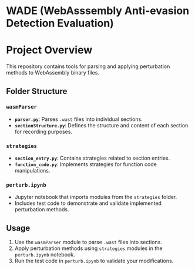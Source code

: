 # WADE (WebAsssembly Anti-evasion Detection Evaluation)

# Project Overview

This repository contains tools for parsing and applying perturbation methods to WebAssembly binary files.

## Folder Structure

### `wasmParser`
- **`parser.py`**: Parses `.wast` files into individual sections.
- **`sectionStructure.py`**: Defines the structure and content of each section for recording purposes.

### `strategies`
- **`section_entry.py`**: Contains strategies related to section entries.
- **`function_code.py`**: Implements strategies for function code manipulations.

### `perturb.ipynb`
- Jupyter notebook that imports modules from the `strategies` folder.
- Includes test code to demonstrate and validate implemented perturbation methods.

## Usage
1. Use the `wasmParser` module to parse `.wast` files into sections.
2. Apply perturbation methods using `strategies` modules in the `perturb.ipynb` notebook.
3. Run the test code in `perturb.ipynb` to validate your modifications.
